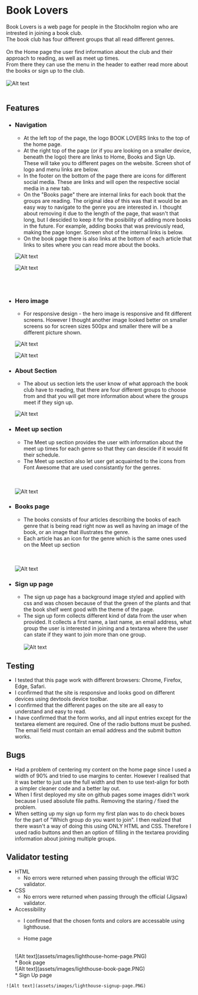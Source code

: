 # Book Lovers
Book Lovers is a web page for people in the Stockholm region who are intrested in joining a book club.   
The book club has four different groups that all read different genres. 
<br />
<br />
On the Home page the user find information about the club and their approach to reading, as well as meet up times.  
From there they can use the menu in the header to eather read more about the books or sign up to the club.
<br />
<br />
![Alt text](assets/images/am-I-responsive.PNG)
<br />
<br />
## Features 
* ### Navigation
  * At the left top of the page, the logo BOOK LOVERS links to the top of the home page.
  * At the right top of the page (or if you are looking on a smaller device, beneath the logo) there are links to Home, Books and Sign Up. These will take you to different pages on the website. Screen shot of logo and menu links are below.
  * In the footer on the bottom of the page there are icons for different social media. These are links and will open the respective social media in a new tab. 
  * On the "Books page" there are internal links for each book that the groups are reading. The original idea of this was that it would be an easy way to navigate to the genre you are interested in. I thought about removing it due to the length of the page, that wasn't that long, but I descided to keep it for the posibility of adding more books in the future. For example, adding books that was previously read, making the page longer. Screen shot of the internal links is below.
  * On the book page there is also links at the bottom of each article that links to sites where you can read more about the books. 

  ![Alt text](assets/images/menu-and-logo.PNG)

  ![Alt text](assets/images/internal-links.PNG)
<br />
<br />

* ### Hero image
    * For responsive design - the hero image is responsive and fit different screens. However I thought another image looked better on smaller screens so for screen sizes 500px and smaller there will be a different picture shown.  
      
  ![Alt text](assets/images/image-compare-big.PNG)

  ![Alt text](assets/images/image-compare-small.PNG) 
* ### About Section
    * The about us section lets the user know of what approach the book club have to reading, that there are four different groups to choose from and that you will get more information about where the groups meet if they sign up. 

    ![Alt text](assets/images/about-us.PNG) 

 * ### Meet up section
    * The Meet up section provides the user with information about the meet up times for each genre so that they can descide if it would fit their schedule.
    * The Meet up section also let user get acquainted to the icons from Font Awesome that are used consistantly for the genres.
    <br />
    <br />

    
     ![Alt text](assets/images/meet-up.PNG)

* ### Books page
  * The books consists of four articles describing the books of each genre that is being read right now as well as having an image of the book, or an image that illustrates the genre. 
  * Each article has an icon for the genre which is the same ones used on the Meet up section
  <br />
  <br />

  ![Alt text](assets/images/books.PNG)

* ### Sign up page
  * The sign up page has a background image styled and applied with css and was chosen because of that the green of the plants and that the book shelf went good with the theme of the page.
  * The sign up form collects different kind of data from the user when provided. It collects a first name, a last name, an email address, what group the user is interested in joining and a textarea where the user can state if they want to join more than one group. 
    <br />
    <br />
    ![Alt text](assets/images/sign-up.PNG)

## Testing
   * I tested that this page work with different browsers: Chrome, Firefox, Edge, Safari.
   * I confirmed that the site is responsive and looks good on different devices using devtools device toolbar.
   * I confirmed that the different pages on the site are all easy to understand and easy to read. 
   * I have confirmed that the form works, and all input entries except for the textarea element are required. One of the radio buttons must be pushed. The email field must contain an email address and the submit button works.

## Bugs
   * Had a problem of centering my content on the home page since I used a width of 90% and tried to use margins to center. However I realised that it was better to just use the full width and then to use text-align for both a simpler cleaner code and a better lay out.
   * When I first deployed my site on github pages some images didn't work because I used absolute file paths. Removing the staring */* fixed the problem.
   * When setting up my sign up form my first plan was to do check boxes for the part of "Which group do you want to join". I then realized that there wasn't a way of doing this using ONLY HTML and CSS. Therefore I used radio buttons and then an option of filling in the textarea providing information about joining multiple groups. 

## Validator testing
   * HTML
     * No errors were returned when passing through the official W3C validator.
   * CSS 
     * No errors were returned when passing through the official (Jigsaw) validator.
   * Accessibility 
     * I confirmed that the chosen fonts and colors are accessable using lighthouse.

     * Home page
     <br />
     ![Alt text](assets/images/lighthouse-home-page.PNG)
     <br />
     * Book page
     <br />
     ![Alt text](assets/images/lighthouse-book-page.PNG)
     <br />
     * Sign Up page
      <br />
    ![Alt text](assets/images/lighthouse-signup-page.PNG)

     

